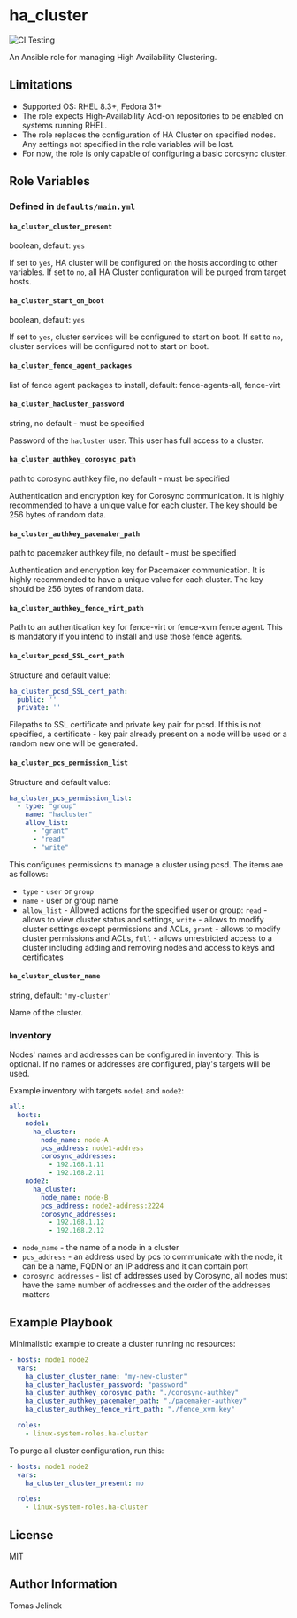 # ha_cluster
![CI Testing](https://github.com/linux-system-roles/ha_cluster/workflows/tox/badge.svg)

An Ansible role for managing High Availability Clustering.

## Limitations

* Supported OS: RHEL 8.3+, Fedora 31+
* The role expects High-Availability Add-on repositories to be enabled on
  systems running RHEL.
* The role replaces the configuration of HA Cluster on specified nodes. Any
  settings not specified in the role variables will be lost.
* For now, the role is only capable of configuring a basic corosync cluster.

## Role Variables

### Defined in `defaults/main.yml`

#### `ha_cluster_cluster_present`

boolean, default: `yes`

If set to `yes`, HA cluster will be configured on the hosts according to other
variables. If set to `no`, all HA Cluster configuration will be purged from
target hosts.

#### `ha_cluster_start_on_boot`

boolean, default: `yes`

If set to `yes`, cluster services will be configured to start on boot. If set
to `no`, cluster services will be configured not to start on boot.

#### `ha_cluster_fence_agent_packages`

list of fence agent packages to install, default: fence-agents-all, fence-virt

#### `ha_cluster_hacluster_password`

string, no default - must be specified

Password of the `hacluster` user. This user has full access to a cluster.

#### `ha_cluster_authkey_corosync_path`

path to corosync authkey file, no default - must be specified

Authentication and encryption key for Corosync communication. It is highly
recommended to have a unique value for each cluster. The key should be 256
bytes of random data.

#### `ha_cluster_authkey_pacemaker_path`

path to pacemaker authkey file, no default - must be specified

Authentication and encryption key for Pacemaker communication. It is highly
recommended to have a unique value for each cluster. The key should be 256
bytes of random data.

#### `ha_cluster_authkey_fence_virt_path`

Path to an authentication key for fence-virt or fence-xvm fence agent. This is
mandatory if you intend to install and use those fence agents.

#### `ha_cluster_pcsd_SSL_cert_path`

Structure and default value:
```yaml
ha_cluster_pcsd_SSL_cert_path:
  public: ''
  private: ''
```

Filepaths to SSL certificate and private key pair for pcsd. If this is not
specified, a certificate - key pair already present on a node will be used or a
random new one will be generated.

#### `ha_cluster_pcs_permission_list`

Structure and default value:
```yaml
ha_cluster_pcs_permission_list:
  - type: "group"
    name: "hacluster"
    allow_list:
      - "grant"
      - "read"
      - "write"
```

This configures permissions to manage a cluster using pcsd. The items are as
follows:

* `type` - `user` or `group`
* `name` - user or group name
* `allow_list` - Allowed actions for the specified user or group: `read` -
  allows to view cluster status and settings, `write` - allows to modify
  cluster settings except permissions and ACLs, `grant` - allows to modify
  cluster permissions and ACLs, `full` - allows unrestricted access to a
  cluster including adding and removing nodes and access to keys and
  certificates

#### `ha_cluster_cluster_name`

string, default: `'my-cluster'`

Name of the cluster.

### Inventory

Nodes' names and addresses can be configured in inventory. This is optional. If
no names or addresses are configured, play's targets will be used.

Example inventory with targets `node1` and `node2`:
```yaml
all:
  hosts:
    node1:
      ha_cluster:
        node_name: node-A
        pcs_address: node1-address
        corosync_addresses:
          - 192.168.1.11
          - 192.168.2.11
    node2:
      ha_cluster:
        node_name: node-B
        pcs_address: node2-address:2224
        corosync_addresses:
          - 192.168.1.12
          - 192.168.2.12
```

* `node_name` - the name of a node in a cluster
* `pcs_address` - an address used by pcs to communicate with the node, it can
  be a name, FQDN or an IP address and it can contain port
* `corosync_addresses` - list of addresses used by Corosync, all nodes must
  have the same number of addresses and the order of the addresses matters


## Example Playbook

Minimalistic example to create a cluster running no resources:
```yaml
- hosts: node1 node2
  vars:
    ha_cluster_cluster_name: "my-new-cluster"
    ha_cluster_hacluster_password: "password"
    ha_cluster_authkey_corosync_path: "./corosync-authkey"
    ha_cluster_authkey_pacemaker_path: "./pacemaker-authkey"
    ha_cluster_authkey_fence_virt_path: "./fence_xvm.key"

  roles:
    - linux-system-roles.ha-cluster
```

To purge all cluster configuration, run this:
```yaml
- hosts: node1 node2
  vars:
    ha_cluster_cluster_present: no

  roles:
    - linux-system-roles.ha-cluster
```

## License

MIT

## Author Information

Tomas Jelinek
